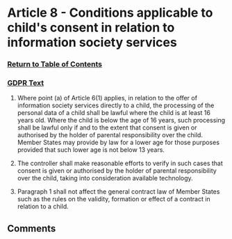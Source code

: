 # Article 8 - Conditions applicable to child's consent in relation to information society services

### [Return to Table of Contents](https://github.com/mitmedialab/Consent-HackDay/blob/master/Legal/GDPR%20Markdown/Table%20of%20Contents.md)

### [GDPR Text](https://eur-lex.europa.eu/legal-content/EN/TXT/HTML/?uri=CELEX:32016R0679&from=EN#d1e2029-1-1)

1.   Where point (a) of Article 6(1) applies, in relation to the offer of information society services directly to a child, the processing of the personal data of a child shall be lawful where the child is at least 16 years old. Where the child is below the age of 16 years, such processing shall be lawful only if and to the extent that consent is given or authorised by the holder of parental responsibility over the child.
Member States may provide by law for a lower age for those purposes provided that such lower age is not below 13 years.

2.   The controller shall make reasonable efforts to verify in such cases that consent is given or authorised by the holder of parental responsibility over the child, taking into consideration available technology.

3.   Paragraph 1 shall not affect the general contract law of Member States such as the rules on the validity, formation or effect of a contract in relation to a child.

## Comments
